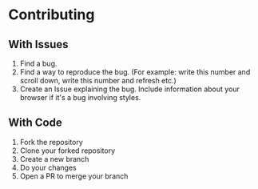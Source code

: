 # Contributing

## With Issues

1. Find a bug.
2. Find a way to reproduce the bug. (For example: write this number and scroll down, write this number and refresh etc.)
3. Create an Issue explaining the bug. Include information about your browser if it's a bug involving styles.

## With Code

1. Fork the repository
2. Clone your forked repository
3. Create a new branch
4. Do your changes
5. Open a PR to merge your branch
